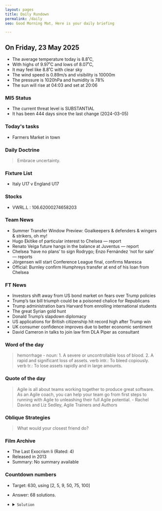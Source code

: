 ```yaml
---
layout: pages
title: Daily Rundown
permalink: /daily
seo: Good Morning Mat, Here is your daily briefing

---
```


<!-- weather_marker starts -->
## On Friday, 23 May 2025

- The average temperature today is 8.8˚C,
- With highs of 9.97˚C and lows of 8.07˚C,
- It may feel like 8.8˚C with clear sky
- The wind speed is 0.89m/s and visibility is 10000m
- The pressure is 1020hPa and humidity is 78%
- The sun will rise at 04:03 and set at 20:06

<!-- weather_marker ends -->

### MI5 Status
<!-- threat_marker starts -->
- The current threat level is <span class="highlighter">SUBSTANTIAL</span>
- It has been 444 days since the last change (2024-03-05)

<!-- threat_marker ends -->

### Today's tasks
<!-- task_marker starts -->
- Farmers Market in town

<!-- task_marker ends -->

### Daily Doctrine
<!-- doctrine_marker starts -->
> Embrace uncertainty.
<!-- doctrine_marker ends -->

### Fixture List

<!-- fixture_marker starts -->
- Italy U17 v England U17
<!-- fixture_marker ends -->


### Stocks

<!-- stocks_marker starts -->

- VWRL.L : 106.62000274658203 

<!-- stocks_marker ends -->


### Team News
<!-- news_marker starts -->

 - Summer Transfer Window Preview: Goalkeepers & defenders & wingers & strikers, oh my!
 - Hugo Ekitike of particular interest to Chelsea — report
 - Renato Veiga future hangs in the balance at Juventus — report
 - Chelsea ‘have no plans’ to sign Rodrygo; Enzo Fernández ‘not for sale’ — reports
 - Jörgensen will start Conference League final, confirms Maresca
 - Official: Burnley confirm Humphreys transfer at end of his loan from Chelsea

<!-- news_marker ends -->

### FT News

<!-- ftnews_marker starts -->

 - Investors shift away from US bond market on fears over Trump policies
 - Trump’s tax bill triumph could be a poisoned chalice for Republicans
 - Trump administration bars Harvard from enrolling international students
 - The great Syrian gold hunt
 - Donald Trump’s slapdown diplomacy
 - US applications for British citizenship hit record high after Trump win
 - UK consumer confidence improves due to better economic sentiment
 - David Cameron in talks to join law firm DLA Piper as consultant

<!-- ftnews_marker ends -->

### Word of the day

<!-- word_marker starts -->

 > hemorrhage - noun: 1. A severe or uncontrollable loss of blood. 2. A rapid and significant loss of assets. verb intr.: To bleed copiously. verb tr.: To lose assets rapidly and in large amounts.

<!-- word_marker ends -->


### Quote of the day
<!-- quote_marker starts -->

> Agile is all about teams working together to produce great software. As an Agile coach, you can help your team go from first steps to running with Agile to unleashing their full Agile potential. - Rachel Davies and Liz Sedley, Agile Trainers and Authors

<!-- quote_marker ends -->

### Oblique Strategies
<!-- eno_marker starts -->
> What would your closest friend do?

<!-- eno_marker ends -->

### Film Archive

<!-- film_marker starts -->
- The Last Exocrism Ii (Rated: 4)
- Released in 2013
- Summary: No summary available
<!-- film_marker ends -->

### Countdown numbers
<!-- game_marker starts -->

- Target: 630, using [2, 5, 9, 50, 75, 100]
- Answer: 68 solutions.

- <details><summary><code>Solution</code></summary>

  Solution: ( 100 + 50 - 75 - 5 ) x 9

   </details>

<!-- game_marker ends -->
